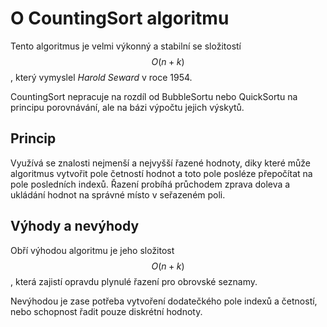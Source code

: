 # O CountingSort algoritmu

Tento algoritmus je velmi výkonný a stabilní se složitostí $$ O(n + k) $$, který vymyslel *Harold Seward* v roce 1954. 

CountingSort nepracuje na rozdíl od BubbleSortu nebo QuickSortu na principu porovnávání, ale na bázi výpočtu jejich výskytů.

## Princip

Využívá se znalosti nejmenší a nejvyšší řazené hodnoty, diky které může algoritmus vytvořit pole četností hodnot 
a toto pole posléze přepočítat na pole posledních indexů. Řazení probíhá průchodem zprava doleva a ukládání hodnot na správné místo v seřazeném poli.

## Výhody a nevýhody

Obří výhodou algoritmu je jeho složitost $$ O(n + k) $$, která zajistí opravdu plynulé řazení pro obrovské seznamy.

Nevýhodou je zase potřeba vytvoření dodatečkého pole indexů a četností, nebo schopnost řadit pouze diskrétní hodnoty.